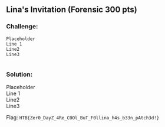 ## Lina's Invitation (Forensic 300 pts)  
### Challenge:  
```
Placeholder    
Line 1    
Line2    
Line3    
  
```
  
### Solution:  
Placeholder    
Line 1    
Line2    
Line3    
  
  
Flag: `HTB{Zer0_DayZ_4Re_C0Ol_BuT_F0llina_h4s_b33n_pAtch3d!}`  
  
